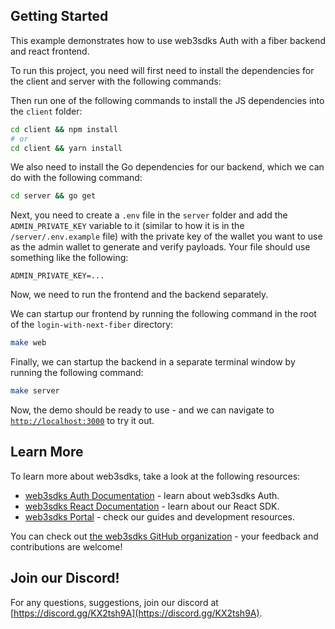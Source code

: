 ## Getting Started

This example demonstrates how to use web3sdks Auth with a fiber backend and react frontend.

To run this project, you need will first need to install the dependencies for the client and server with the following commands:

Then run one of the following commands to install the JS dependencies into the `client` folder:

```bash
cd client && npm install
# or
cd client && yarn install
```

We also need to install the Go dependencies for our backend, which we can do with the following command:

```bash
cd server && go get
```

Next, you need to create a `.env` file in the `server` folder and add the `ADMIN_PRIVATE_KEY` variable to it (similar to how it is in the `/server/.env.example` file) with the private key of the wallet you want to use as the admin wallet to generate and verify payloads. Your file should use something like the following:

```/server/.env
ADMIN_PRIVATE_KEY=...
```

Now, we need to run the frontend and the backend separately.

We can startup our frontend by running the following command in the root of the `login-with-next-fiber` directory:

```bash
make web
```

Finally, we can startup the backend in a separate terminal window by running the following command:

```bash
make server
```

Now, the demo should be ready to use - and we can navigate to [`http://localhost:3000`](http://localhost:3000) to try it out.


## Learn More

To learn more about web3sdks, take a look at the following resources:

- [web3sdks Auth Documentation](https://docs.web3sdks.com/auth) - learn about web3sdks Auth.
- [web3sdks React Documentation](https://docs.web3sdks.com/react) - learn about our React SDK.
- [web3sdks Portal](https://docs.web3sdks.com) - check our guides and development resources.
  
You can check out [the web3sdks GitHub organization](https://github.com/web3sdks) - your feedback and contributions are welcome!

## Join our Discord!

For any questions, suggestions, join our discord at [https://discord.gg/KX2tsh9A](https://discord.gg/KX2tsh9A).